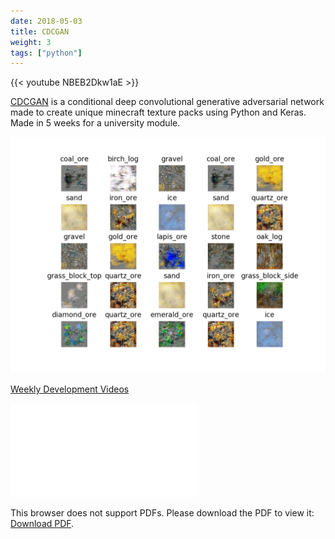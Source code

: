```yaml
---
date: 2018-05-03
title: CDCGAN
weight: 3
tags: ["python"]
---
```


{{< youtube NBEB2Dkw1aE >}}

[CDCGAN](https://github.com/Zephilinox/CDCGAN) is a conditional deep convolutional generative adversarial network made to create unique minecraft texture packs using Python and Keras. Made in 5 weeks for a university module.

<!--more-->

![](https://raw.githubusercontent.com/Zephilinox/CDCGAN/master/output-test/1600.png)

[Weekly Development Videos](https://www.youtube.com/watch?v=Ur6vrh5-gMU&list=PLAu3dU8p746BB1z4TUxNWb8e1J3OjnxYR&index=11)

<object data="../CDCGAN.pdf" type="application/pdf" width="100%" height="700px" style="margin-left: auto; margin-right: auto; display: block;">
    <embed src="../CDCGAN.pdf">
        <p>This browser does not support PDFs. Please download the PDF to view it: <a href="../CDCGAN.pdf">Download PDF</a>.</p>
    </embed>
</object>
